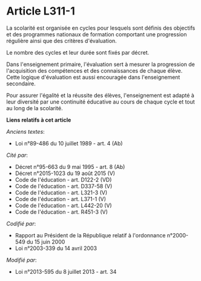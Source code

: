 # Article L311-1

La scolarité est organisée en cycles pour lesquels sont définis des objectifs et des programmes nationaux de formation
comportant une progression régulière ainsi que des critères d'évaluation.

Le nombre des cycles et leur durée sont fixés par décret. 

Dans l'enseignement primaire, l'évaluation sert à mesurer la progression de l'acquisition des compétences et des
connaissances de chaque élève. Cette logique d'évaluation est aussi encouragée dans l'enseignement secondaire.

Pour assurer l'égalité et la réussite des élèves, l'enseignement est adapté à leur diversité par une continuité éducative au
cours de chaque cycle et tout au long de la scolarité.

**Liens relatifs à cet article**

_Anciens textes_:

  - Loi n°89-486 du 10 juillet 1989 - art. 4 (Ab)

_Cité par_:

  - Décret n°95-663 du 9 mai 1995 - art. 8 (Ab)
  - Décret n°2015-1023 du 19 août 2015 (V)
  - Code de l'éducation - art. D122-2 (VD)
  - Code de l'éducation - art. D337-58 (V)
  - Code de l'éducation - art. L321-3 (V)
  - Code de l'éducation - art. L371-1 (V)
  - Code de l'éducation - art. L442-20 (V)
  - Code de l'éducation - art. R451-3 (V)

_Codifié par_:

  - Rapport au Président de la République relatif à l'ordonnance n°2000-549 du 15 juin 2000
  - Loi n°2003-339 du 14 avril 2003

_Modifié par_:

  - Loi n°2013-595 du 8 juillet 2013 - art. 34
